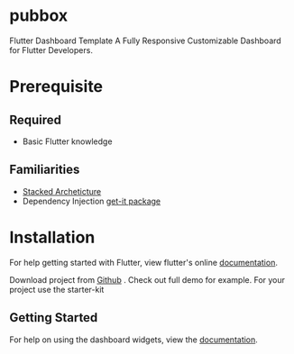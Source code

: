 # pubbox
Flutter Dashboard Template
A Fully Responsive Customizable Dashboard for Flutter Developers.

# Prerequisite
  ## Required
  - Basic Flutter knowledge
  ## Familiarities
  - [Stacked Archeticture](https://pub.dev/packages/stacked)  
  - Dependency Injection [get-it package](https://pub.dev/packages/get_it)
  
# Installation

  For help getting started with Flutter, view flutter's online
  [documentation](http://flutter.io/).
  
  Download project from [Github](https://github.com/asas-tech/pubbox) .
  Check out full demo for example.
  For your project use the starter-kit 
  
  ## Getting Started
  For help on using the dashboard widgets, view the [documentation](https://asas-tech.github.io/pubbox-docs).
